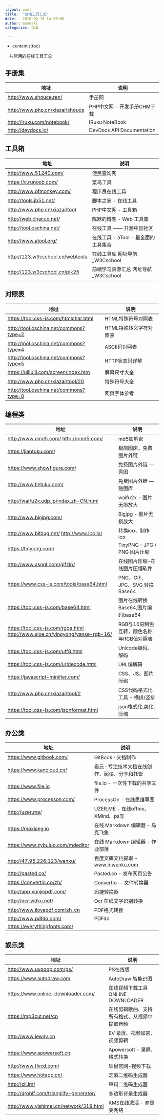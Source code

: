 ```yaml
---
layout: post
title:  "前端工具汇总"
date:   2018-02-15 14:20:05
author: momeakl
categories: 工具

---
```


* content
{:toc}

一些常用的在线工具汇总





## 手册集

地址 | 说明
---|---
http://www.shouce.ren/ | 手册网
http://www.php.cn/xiazai/shouce | PHP中文网 - 开发手册CHM下载
http://iruxu.com/notebook/ | iRuxu NoteBook
http://devdocs.io/ | DevDocs API Documentation

## 工具箱

地址 | 说明
---|---
http://www.51240.com/ | 便民查询网
https://c.runoob.com/ | 菜鸟工具
http://www.ofmonkey.com/ | 程序员在线工具
http://tools.jb51.net/ | 脚本之家 - 在线工具
http://www.php.cn/xiazai/tool | PHP中文网 - 工具箱
http://web.chacuo.net/ | 陈默的博客 - Web 工具集
http://tool.oschina.net/ | 在线工具 —— 开源中国社区
http://www.atool.org/ | 在线工具 - aTool - 最全面的工具集合
http://123.w3cschool.cn/webtools | 在线工具库 网址导航_W3Cschool
http://123.w3cschool.cn/plk2fi | 前端学习资源汇总 网址导航_W3Cschool


## 对照表

地址 | 说明
---|---
https://tool.css-js.com/htmlchar.html | HTML特殊符号对照表
http://tool.oschina.net/commons?type=2 | HTML特殊转义字符对照表
http://tool.oschina.net/commons?type=4 | ASCII码对照表
http://tool.oschina.net/commons?type=5 | HTTP状态码详解
https://uiiiuiii.com/screen/index.htm | 屏幕尺寸大全
http://www.php.cn/xiazai/tool/20 | 特殊符号大全
http://tool.oschina.net/commons?type=8 | 网页字体参考


## 编程类

地址 | 说明
---|---
http://www.cmd5.com/ http://pmd5.com/ | md5加解密
https://jiantuku.com/ | 极简图床，免费图片外链
https://www.showfigure.com/ | 免费图片外链 — 秀图
http://www.tietuku.com/ | 免费图片外链 — 贴图库
http://waifu2x.udp.jp/index.zh-CN.html | waifu2x - 图片无损放大
http://www.bigjpg.com/ | Bigjpg - 图片无损放大
http://www.bitbug.net/ http://www.ico.la/ | 转换ico、制作ico
https://tinypng.com/ | TinyPNG – JPG / PNG 图片压缩
http://www.asqql.com/gifzip/ | 在线图片压缩-在线图片压缩软件
https://www.css-js.com/tools/base64.html | PNG、GIF、JPG、SVG 转换Base64
https://tool.css-js.com/base64.html | 图片在线转换Base64,图片编码base64
https://tool.css-js.com/rgba.html http://www.sioe.cn/yingyong/yanse-rgb-16/ | RGB与16进制色互转，颜色名称与RGB值对照表
https://tool.css-js.com/utf8.html | Unicode编码、解码
https://tool.css-js.com/urldecode.html | URL编解码
https://javascript-minifier.com/ | CSS、JS、图片压缩
http://www.php.cn/xiazai/tool/2 | CSS代码格式化工具  - 横排/竖排
https://tool.css-js.com/jsonformat.html | json格式化,美化,压缩


## 办公类

地址 | 说明
---|---
https://www.gitbook.com/ | GitBook · 文档制作
https://www.kancloud.cn/ | 看云 · 专注技术文档在线创作、阅读、分享和托管
https://www.file.io | file.io - 一次性下载的共享文件
https://www.processon.com/ | ProcessOn - 在线思维导图
http://uzer.me/ | UZER.ME - 在线office、XMind、ps等
https://maxiang.io | 在线 Markdown 编辑器 - 马克飞象
https://www.zybuluo.com/mdeditor | 在线 Markdown 编辑器 - 作业部落
http://47.95.226.123/wenku/ | 百度文库文档提取 - www.hiwenku.com
http://pasted.co/ | Pasted.co - 发布网页公告
https://convertio.co/zh/ | Convertio — 文件转换器
http://app.xunjiepdf.com/ | 迅捷转换器
http://ocr.wdku.net/ | Ocr 在线文字识别转换
http://www.ilovepdf.com/zh_cn | PDF格式转换
http://www.pdfdo.com/ | PDFdo | 在线免费处理转换
https://everythingfonts.com/ | 


## 娱乐类

地址 | 说明
---|---
http://www.uupoop.com/ps/ | PS在线版
https://www.autodraw.com | AutoDraw 智能识图
https://www.online-downloader.com/ | 在线视频下载工具 ONLINE DOWNLOADER
https://mp3cut.net/cn | 在线剪辑歌曲、支持所有格式、从视频中提取音频
http://www.ieway.cn | EV 录屏、视频加密、视频剪辑
https://www.apowersoft.cn | Apowersoft - 录屏、格式转换
http://www.flvcd.com/ | 硕鼠官网-视频下载
https://www.hotapp.cn/ | 芝麻二维码生成器
http://cli.im/ | 草料二维码生成器
http://qrohlf.com/trianglify-generator/ | 多边形背景生成器
http://www.yishimei.cn/network/319.html | KMS在线激活 - 亦是美网络







